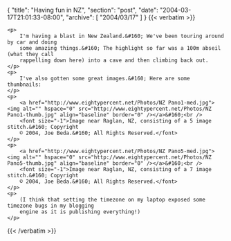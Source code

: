 {
  "title": "Having fun in NZ",
  "section": "post",
  "date": "2004-03-17T21:01:33-08:00",
  "archive": [
    "2004/03/17"
  ]
}
{{< verbatim >}}

    <p>
        I'm having a blast in New Zealand.&#160; We've been touring around by car and doing
        some amazing things.&#160; The highlight so far was a 100m abseil (what they call
        rappelling down here) into a cave and then climbing back out. 
    </p>
    <p>
        I've also gotten some great images.&#160; Here are some thumbnails: 
    </p>
    <p>
        <a href="http://www.eightypercent.net/Photos/NZ Pano1-med.jpg"><img alt="" hspace="0" src="http://www.eightypercent.net/Photos/NZ Pano1-thumb.jpg" align="baseline" border="0" /></a>&#160;<br />
        <font size="-1">Image near Raglan, NZ, consisting of a 5 image stitch.&#160; Copyright
        © 2004, Joe Beda.&#160; All Rights Reserved.</font> 
    </p>
    <p>
        <a href="http://www.eightypercent.net/Photos/NZ Pano5-med.jpg"><img alt="" hspace="0" src="http://www.eightypercent.net/Photos/NZ Pano5-thumb.jpg" align="baseline" border="0" /></a>&#160;<br />
        <font size="-1">Image near Raglan, NZ, consisting of a 7 image stitch.&#160; Copyright
        © 2004, Joe Beda.&#160; All Rights Reserved.</font> 
    </p>
    <p>
        (I think that setting the timezone on my laptop exposed some timezone bugs in my blogging
        engine as it is publishing everything!) 
    </p>

{{< /verbatim >}}
